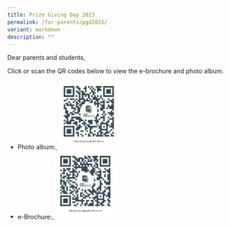 ```yaml
---
title: Prize Giving Day 2023
permalink: /for-parents/pgd2023/
variant: markdown
description: ""
---
```

Dear parents and students,

Click or scan the QR codes below to view the e-brochure and photo album.

*  Photo album:<a target="_blank" href="https://go.gov.sg/pgd2023photos">  <img src="/images/album_qr_code.png" style="width:30%"></a><br>
*  e-Brochure:<a target="_blank" href="https://go.gov.sg/pgd2023ebrochure"> <img src="/images/brochure_qr_code.png" style="width:30%"></a>